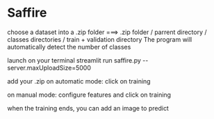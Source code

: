 # Saffire
choose a dataset into a .zip folder  ===> .zip folder / parrent directory / classes directories / train + validation directory
The program will automatically detect the number of classes

launch on your terminal
streamlit run saffire.py --server.maxUploadSize=5000

add your .zip
on automatic mode:
click on training

on manual mode:
configure features and click on training

when the training ends, you can add an image to predict
